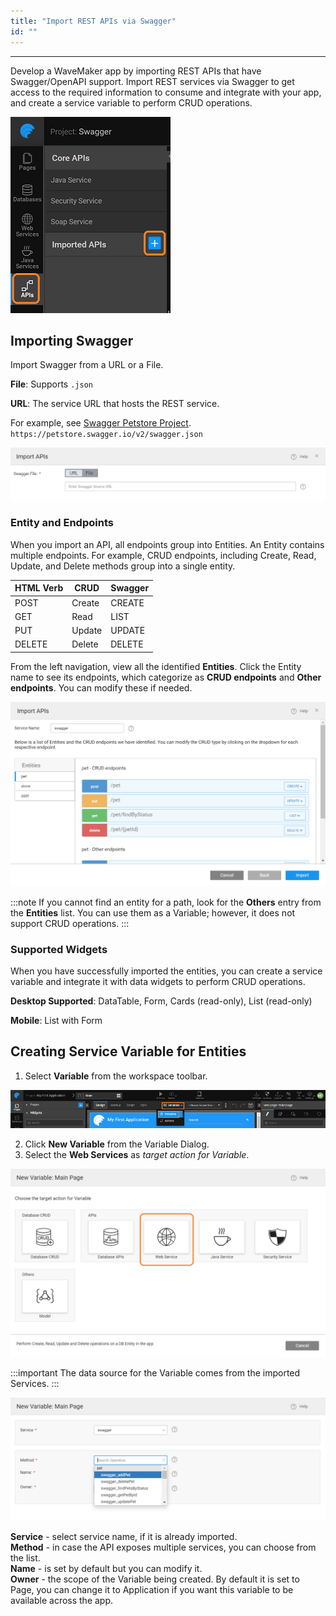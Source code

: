 ```yaml
---
title: "Import REST APIs via Swagger"
id: ""
---
```

---

Develop a WaveMaker app by importing REST APIs that have Swagger/OpenAPI support. Import REST services via Swagger to get access to the required information to consume and integrate with your app, and create a service variable to perform CRUD operations.

![import swagger](/learn/assets/import-swagger.png)

## Importing Swagger

Import Swagger from a URL or a File.

**File**: Supports `.json`  

**URL**: The service URL that hosts the REST service.  

For example, see [Swagger Petstore Project](http://petstore.swagger.io/).  
`https://petstore.swagger.io/v2/swagger.json`  

![import swagger with url or file](/learn/assets/upload-file-url-swagger.png)

### Entity and Endpoints

When you import an API, all endpoints group into Entities. 
An Entity contains multiple endpoints. For example, CRUD endpoints, including Create, Read, Update, and Delete methods group into a single entity.

|HTML Verb |CRUD | Swagger |
|---|---|---|
|POST|Create |CREATE|
|GET|Read| LIST|
|PUT |Update |UPDATE|
|DELETE|Delete|DELETE|

From the left navigation, view all the identified **Entities**. Click the Entity name to see its endpoints, which categorize as **CRUD endpoints** and **Other endpoints**. You can modify these if needed.

![import swagger url](/learn/assets/import-swagger-url.png)

:::note
If you cannot find an entity for a path, look for the **Others** entry from the **Entities** list. You can use them as a Variable; however, it does not support CRUD operations.
:::

### Supported Widgets

When you have successfully imported the entities, you can create a service variable and integrate it with data widgets to perform CRUD operations.

**Desktop Supported**: DataTable, Form, Cards (read-only), List (read-only)

**Mobile**: List with Form

## Creating Service Variable for Entities

1. Select **Variable** from the workspace toolbar.

![variable creation](/learn/assets/var_sel.png)

2. Click **New Variable** from the Variable Dialog.
3. Select the **Web Services** as *target action for Variable*.

![select web services](/learn/assets/select-web-services.png)

:::important
The data source for the Variable comes from the imported Services.
:::

![swagger variable](/learn/assets/swagger-variable.png)

**Service** - select service name, if it is already imported.  
**Method** - in case the API exposes multiple services, you can choose from the list.  
**Name** - is set by default but you can modify it.  
**Owner** - the scope of the Variable being created. By default it is set to Page, you can change it to Application if you want this variable to be available across the app.  
